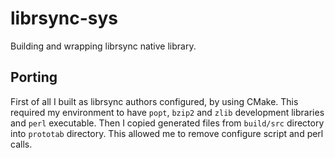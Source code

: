 # librsync-sys
Building and wrapping librsync native library.

## Porting

First of all I built as librsync authors configured, by using CMake. This required my environment to have `popt`, `bzip2` and `zlib` development libraries and `perl` executable. Then I copied generated files from `build/src` directory into `prototab` directory. This allowed me to remove configure script and perl calls.
